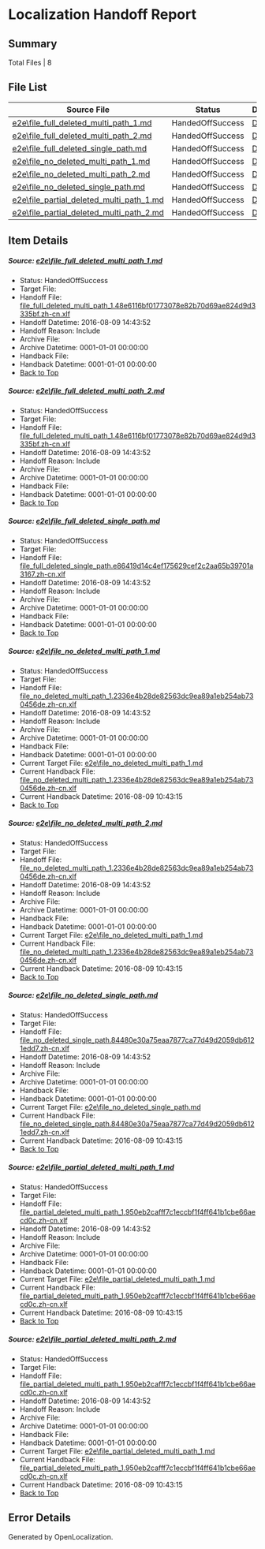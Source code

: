 # <a name='report-top'></a> Localization Handoff Report

## Summary
 Total Files | 8

## File List
 Source File | Status | Details 
 ----------- | ------ | ------- 
 [e2e\file_full_deleted_multi_path_1.md](https://github.com/OpenLocalizationTestOrg/oltest/blob/3eaf6bea8f37b84c6ed263e3a473af8684b74c56/e2e/file_full_deleted_multi_path_1.md) | HandedOffSuccess | [Details](#41f7cab83f7b51e3159f662c2490c3182ba5f7171)
 [e2e\file_full_deleted_multi_path_2.md](https://github.com/OpenLocalizationTestOrg/oltest/blob/3eaf6bea8f37b84c6ed263e3a473af8684b74c56/e2e/file_full_deleted_multi_path_2.md) | HandedOffSuccess | [Details](#41f7cab83f7b51e3159f662c2490c3182ba5f7172)
 [e2e\file_full_deleted_single_path.md](https://github.com/OpenLocalizationTestOrg/oltest/blob/3eaf6bea8f37b84c6ed263e3a473af8684b74c56/e2e/file_full_deleted_single_path.md) | HandedOffSuccess | [Details](#f8d77543f88b5df65cd15f86c455bb53f6b5d5ce3)
 [e2e\file_no_deleted_multi_path_1.md](https://github.com/OpenLocalizationTestOrg/oltest/blob/3eaf6bea8f37b84c6ed263e3a473af8684b74c56/e2e/file_no_deleted_multi_path_1.md) | HandedOffSuccess | [Details](#89fd256236748802aee36857162c56332a50731b4)
 [e2e\file_no_deleted_multi_path_2.md](https://github.com/OpenLocalizationTestOrg/oltest/blob/3eaf6bea8f37b84c6ed263e3a473af8684b74c56/e2e/file_no_deleted_multi_path_2.md) | HandedOffSuccess | [Details](#89fd256236748802aee36857162c56332a50731b5)
 [e2e\file_no_deleted_single_path.md](https://github.com/OpenLocalizationTestOrg/oltest/blob/3eaf6bea8f37b84c6ed263e3a473af8684b74c56/e2e/file_no_deleted_single_path.md) | HandedOffSuccess | [Details](#8973c2c6beebec3b1cfdd1c299fe4ecf526393a06)
 [e2e\file_partial_deleted_multi_path_1.md](https://github.com/OpenLocalizationTestOrg/oltest/blob/3eaf6bea8f37b84c6ed263e3a473af8684b74c56/e2e/file_partial_deleted_multi_path_1.md) | HandedOffSuccess | [Details](#9f5fea1a009732a3a9eabea52cccb546aaa465407)
 [e2e\file_partial_deleted_multi_path_2.md](https://github.com/OpenLocalizationTestOrg/oltest/blob/3eaf6bea8f37b84c6ed263e3a473af8684b74c56/e2e/file_partial_deleted_multi_path_2.md) | HandedOffSuccess | [Details](#9f5fea1a009732a3a9eabea52cccb546aaa465408)

## Item Details
##### <a name='41f7cab83f7b51e3159f662c2490c3182ba5f7171'></a> Source: [e2e\file_full_deleted_multi_path_1.md](https://github.com/OpenLocalizationTestOrg/oltest/blob/3eaf6bea8f37b84c6ed263e3a473af8684b74c56/e2e/file_full_deleted_multi_path_1.md)
* Status: HandedOffSuccess
* Target File: 
* Handoff File: [file_full_deleted_multi_path_1.48e6116bf01773078e82b70d69ae824d9d3335bf.zh-cn.xlf](https://github.com/OpenLocalizationTestOrg/olhandoff-e2e/blob/d0faf7cabbb9afd277917d12cc4005f3a2852974/ol-handoff/OpenLocalizationTestOrg/ol-test-zhcn/ci/mt/file_full_deleted_multi_path_1.48e6116bf01773078e82b70d69ae824d9d3335bf.zh-cn.xlf)
* Handoff Datetime: 2016-08-09 14:43:52
* Handoff Reason: Include
* Archive File: 
* Archive Datetime: 0001-01-01 00:00:00
* Handback File: 
* Handback Datetime: 0001-01-01 00:00:00
* [Back to Top](#report-top)

##### <a name='41f7cab83f7b51e3159f662c2490c3182ba5f7172'></a> Source: [e2e\file_full_deleted_multi_path_2.md](https://github.com/OpenLocalizationTestOrg/oltest/blob/3eaf6bea8f37b84c6ed263e3a473af8684b74c56/e2e/file_full_deleted_multi_path_2.md)
* Status: HandedOffSuccess
* Target File: 
* Handoff File: [file_full_deleted_multi_path_1.48e6116bf01773078e82b70d69ae824d9d3335bf.zh-cn.xlf](https://github.com/OpenLocalizationTestOrg/olhandoff-e2e/blob/d0faf7cabbb9afd277917d12cc4005f3a2852974/ol-handoff/OpenLocalizationTestOrg/ol-test-zhcn/ci/mt/file_full_deleted_multi_path_1.48e6116bf01773078e82b70d69ae824d9d3335bf.zh-cn.xlf)
* Handoff Datetime: 2016-08-09 14:43:52
* Handoff Reason: Include
* Archive File: 
* Archive Datetime: 0001-01-01 00:00:00
* Handback File: 
* Handback Datetime: 0001-01-01 00:00:00
* [Back to Top](#report-top)

##### <a name='f8d77543f88b5df65cd15f86c455bb53f6b5d5ce3'></a> Source: [e2e\file_full_deleted_single_path.md](https://github.com/OpenLocalizationTestOrg/oltest/blob/3eaf6bea8f37b84c6ed263e3a473af8684b74c56/e2e/file_full_deleted_single_path.md)
* Status: HandedOffSuccess
* Target File: 
* Handoff File: [file_full_deleted_single_path.e86419d14c4ef175629cef2c2aa65b39701a3167.zh-cn.xlf](https://github.com/OpenLocalizationTestOrg/olhandoff-e2e/blob/d0faf7cabbb9afd277917d12cc4005f3a2852974/ol-handoff/OpenLocalizationTestOrg/ol-test-zhcn/ci/mt/file_full_deleted_single_path.e86419d14c4ef175629cef2c2aa65b39701a3167.zh-cn.xlf)
* Handoff Datetime: 2016-08-09 14:43:52
* Handoff Reason: Include
* Archive File: 
* Archive Datetime: 0001-01-01 00:00:00
* Handback File: 
* Handback Datetime: 0001-01-01 00:00:00
* [Back to Top](#report-top)

##### <a name='89fd256236748802aee36857162c56332a50731b4'></a> Source: [e2e\file_no_deleted_multi_path_1.md](https://github.com/OpenLocalizationTestOrg/oltest/blob/3eaf6bea8f37b84c6ed263e3a473af8684b74c56/e2e/file_no_deleted_multi_path_1.md)
* Status: HandedOffSuccess
* Target File: 
* Handoff File: [file_no_deleted_multi_path_1.2336e4b28de82563dc9ea89a1eb254ab730456de.zh-cn.xlf](https://github.com/OpenLocalizationTestOrg/olhandoff-e2e/blob/d0faf7cabbb9afd277917d12cc4005f3a2852974/ol-handoff/OpenLocalizationTestOrg/ol-test-zhcn/ci/mt/file_no_deleted_multi_path_1.2336e4b28de82563dc9ea89a1eb254ab730456de.zh-cn.xlf)
* Handoff Datetime: 2016-08-09 14:43:52
* Handoff Reason: Include
* Archive File: 
* Archive Datetime: 0001-01-01 00:00:00
* Handback File: 
* Handback Datetime: 0001-01-01 00:00:00
* Current Target File: [e2e\file_no_deleted_multi_path_1.md](https://github.com/OpenLocalizationTestOrg/ol-test-zhcn/blob/264cf04ff8b7ef63ff32f979905d98bb6d589129/e2e/file_no_deleted_multi_path_1.md)
* Current Handback File: [file_no_deleted_multi_path_1.2336e4b28de82563dc9ea89a1eb254ab730456de.zh-cn.xlf](https://github.com/OpenLocalizationTestOrg/olhandback-e2e/blob/bb62651549b345fd656eee16d865dc42992e11a1/ol-handback/OpenLocalizationTestOrg/ol-test-zhcn/ci/mt/file_no_deleted_multi_path_1.2336e4b28de82563dc9ea89a1eb254ab730456de.zh-cn.xlf)
* Current Handback Datetime: 2016-08-09 10:43:15
* [Back to Top](#report-top)

##### <a name='89fd256236748802aee36857162c56332a50731b5'></a> Source: [e2e\file_no_deleted_multi_path_2.md](https://github.com/OpenLocalizationTestOrg/oltest/blob/3eaf6bea8f37b84c6ed263e3a473af8684b74c56/e2e/file_no_deleted_multi_path_2.md)
* Status: HandedOffSuccess
* Target File: 
* Handoff File: [file_no_deleted_multi_path_1.2336e4b28de82563dc9ea89a1eb254ab730456de.zh-cn.xlf](https://github.com/OpenLocalizationTestOrg/olhandoff-e2e/blob/d0faf7cabbb9afd277917d12cc4005f3a2852974/ol-handoff/OpenLocalizationTestOrg/ol-test-zhcn/ci/mt/file_no_deleted_multi_path_1.2336e4b28de82563dc9ea89a1eb254ab730456de.zh-cn.xlf)
* Handoff Datetime: 2016-08-09 14:43:52
* Handoff Reason: Include
* Archive File: 
* Archive Datetime: 0001-01-01 00:00:00
* Handback File: 
* Handback Datetime: 0001-01-01 00:00:00
* Current Target File: [e2e\file_no_deleted_multi_path_1.md](https://github.com/OpenLocalizationTestOrg/ol-test-zhcn/blob/264cf04ff8b7ef63ff32f979905d98bb6d589129/e2e/file_no_deleted_multi_path_1.md)
* Current Handback File: [file_no_deleted_multi_path_1.2336e4b28de82563dc9ea89a1eb254ab730456de.zh-cn.xlf](https://github.com/OpenLocalizationTestOrg/olhandback-e2e/blob/bb62651549b345fd656eee16d865dc42992e11a1/ol-handback/OpenLocalizationTestOrg/ol-test-zhcn/ci/mt/file_no_deleted_multi_path_1.2336e4b28de82563dc9ea89a1eb254ab730456de.zh-cn.xlf)
* Current Handback Datetime: 2016-08-09 10:43:15
* [Back to Top](#report-top)

##### <a name='8973c2c6beebec3b1cfdd1c299fe4ecf526393a06'></a> Source: [e2e\file_no_deleted_single_path.md](https://github.com/OpenLocalizationTestOrg/oltest/blob/3eaf6bea8f37b84c6ed263e3a473af8684b74c56/e2e/file_no_deleted_single_path.md)
* Status: HandedOffSuccess
* Target File: 
* Handoff File: [file_no_deleted_single_path.84480e30a75eaa7877ca77d49d2059db6121edd7.zh-cn.xlf](https://github.com/OpenLocalizationTestOrg/olhandoff-e2e/blob/d0faf7cabbb9afd277917d12cc4005f3a2852974/ol-handoff/OpenLocalizationTestOrg/ol-test-zhcn/ci/mt/file_no_deleted_single_path.84480e30a75eaa7877ca77d49d2059db6121edd7.zh-cn.xlf)
* Handoff Datetime: 2016-08-09 14:43:52
* Handoff Reason: Include
* Archive File: 
* Archive Datetime: 0001-01-01 00:00:00
* Handback File: 
* Handback Datetime: 0001-01-01 00:00:00
* Current Target File: [e2e\file_no_deleted_single_path.md](https://github.com/OpenLocalizationTestOrg/ol-test-zhcn/blob/264cf04ff8b7ef63ff32f979905d98bb6d589129/e2e/file_no_deleted_single_path.md)
* Current Handback File: [file_no_deleted_single_path.84480e30a75eaa7877ca77d49d2059db6121edd7.zh-cn.xlf](https://github.com/OpenLocalizationTestOrg/olhandback-e2e/blob/bb62651549b345fd656eee16d865dc42992e11a1/ol-handback/OpenLocalizationTestOrg/ol-test-zhcn/ci/mt/file_no_deleted_single_path.84480e30a75eaa7877ca77d49d2059db6121edd7.zh-cn.xlf)
* Current Handback Datetime: 2016-08-09 10:43:15
* [Back to Top](#report-top)

##### <a name='9f5fea1a009732a3a9eabea52cccb546aaa465407'></a> Source: [e2e\file_partial_deleted_multi_path_1.md](https://github.com/OpenLocalizationTestOrg/oltest/blob/3eaf6bea8f37b84c6ed263e3a473af8684b74c56/e2e/file_partial_deleted_multi_path_1.md)
* Status: HandedOffSuccess
* Target File: 
* Handoff File: [file_partial_deleted_multi_path_1.950eb2cafff7c1eccbf1f4ff641b1cbe66aecd0c.zh-cn.xlf](https://github.com/OpenLocalizationTestOrg/olhandoff-e2e/blob/d0faf7cabbb9afd277917d12cc4005f3a2852974/ol-handoff/OpenLocalizationTestOrg/ol-test-zhcn/ci/mt/file_partial_deleted_multi_path_1.950eb2cafff7c1eccbf1f4ff641b1cbe66aecd0c.zh-cn.xlf)
* Handoff Datetime: 2016-08-09 14:43:52
* Handoff Reason: Include
* Archive File: 
* Archive Datetime: 0001-01-01 00:00:00
* Handback File: 
* Handback Datetime: 0001-01-01 00:00:00
* Current Target File: [e2e\file_partial_deleted_multi_path_1.md](https://github.com/OpenLocalizationTestOrg/ol-test-zhcn/blob/264cf04ff8b7ef63ff32f979905d98bb6d589129/e2e/file_partial_deleted_multi_path_1.md)
* Current Handback File: [file_partial_deleted_multi_path_1.950eb2cafff7c1eccbf1f4ff641b1cbe66aecd0c.zh-cn.xlf](https://github.com/OpenLocalizationTestOrg/olhandback-e2e/blob/bb62651549b345fd656eee16d865dc42992e11a1/ol-handback/OpenLocalizationTestOrg/ol-test-zhcn/ci/mt/file_partial_deleted_multi_path_1.950eb2cafff7c1eccbf1f4ff641b1cbe66aecd0c.zh-cn.xlf)
* Current Handback Datetime: 2016-08-09 10:43:15
* [Back to Top](#report-top)

##### <a name='9f5fea1a009732a3a9eabea52cccb546aaa465408'></a> Source: [e2e\file_partial_deleted_multi_path_2.md](https://github.com/OpenLocalizationTestOrg/oltest/blob/3eaf6bea8f37b84c6ed263e3a473af8684b74c56/e2e/file_partial_deleted_multi_path_2.md)
* Status: HandedOffSuccess
* Target File: 
* Handoff File: [file_partial_deleted_multi_path_1.950eb2cafff7c1eccbf1f4ff641b1cbe66aecd0c.zh-cn.xlf](https://github.com/OpenLocalizationTestOrg/olhandoff-e2e/blob/d0faf7cabbb9afd277917d12cc4005f3a2852974/ol-handoff/OpenLocalizationTestOrg/ol-test-zhcn/ci/mt/file_partial_deleted_multi_path_1.950eb2cafff7c1eccbf1f4ff641b1cbe66aecd0c.zh-cn.xlf)
* Handoff Datetime: 2016-08-09 14:43:52
* Handoff Reason: Include
* Archive File: 
* Archive Datetime: 0001-01-01 00:00:00
* Handback File: 
* Handback Datetime: 0001-01-01 00:00:00
* Current Target File: [e2e\file_partial_deleted_multi_path_1.md](https://github.com/OpenLocalizationTestOrg/ol-test-zhcn/blob/264cf04ff8b7ef63ff32f979905d98bb6d589129/e2e/file_partial_deleted_multi_path_1.md)
* Current Handback File: [file_partial_deleted_multi_path_1.950eb2cafff7c1eccbf1f4ff641b1cbe66aecd0c.zh-cn.xlf](https://github.com/OpenLocalizationTestOrg/olhandback-e2e/blob/bb62651549b345fd656eee16d865dc42992e11a1/ol-handback/OpenLocalizationTestOrg/ol-test-zhcn/ci/mt/file_partial_deleted_multi_path_1.950eb2cafff7c1eccbf1f4ff641b1cbe66aecd0c.zh-cn.xlf)
* Current Handback Datetime: 2016-08-09 10:43:15
* [Back to Top](#report-top)


## Error Details

Generated by OpenLocalization.
